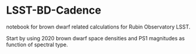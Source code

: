 # LSST-BD-Cadence
notebook for brown dwarf related calculations for Rubin Observatory LSST.

Start by using 2020 brown dwarf space densities and PS1 magnitudes as function of spectral type.
